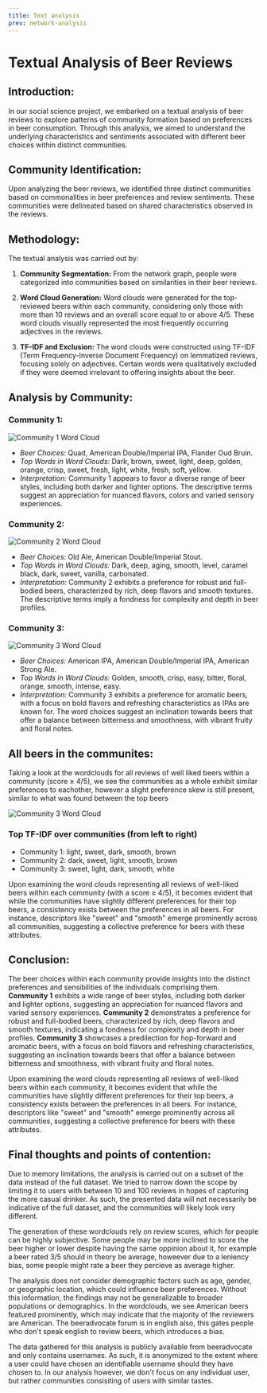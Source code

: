 ```yaml
---
title: Text analysis
prev: network-analysis
---
```


# Textual Analysis of Beer Reviews

## **Introduction:**
In our social science project, we embarked on a textual analysis of beer reviews to explore patterns of community formation based on preferences in beer consumption. Through this analysis, we aimed to understand the underlying characteristics and sentiments associated with different beer choices within distinct communities.

## **Community Identification:**
Upon analyzing the beer reviews, we identified three distinct communities based on commonalities in beer preferences and review sentiments. These communities were delineated based on shared characteristics observed in the reviews.

## **Methodology:**
The textual analysis was carried out by:

1. **Community Segmentation:** From the network graph, people were categorized into communities based on similarities in their beer reviews.
  
2. **Word Cloud Generation:** Word clouds were generated for the top-reviewed beers within each community, considering only those with more than 10 reviews and an overall score equal to or above 4/5. These word clouds visually represented the most frequently occurring adjectives in the reviews.

3. **TF-IDF and Exclusion:** The word clouds were constructed using TF-IDF (Term Frequency-Inverse Document Frequency) on lemmatized reviews, focusing solely on adjectives. Certain words were qualitatively excluded if they were deemed irrelevant to offering insights about the beer.


## **Analysis by Community:**

### **Community 1:**
![Community 1 Word Cloud](/images/community0.png)
- *Beer Choices:* Quad, American Double/Imperial IPA, Flander Oud Bruin.
- *Top Words in Word Clouds:* Dark, brown, sweet, light, deep, golden, orange, crisp, sweet, fresh, light, white, fresh, soft, yellow.
- *Interpretation:* Community 1 appears to favor a diverse range of beer styles, including both darker and lighter options. The descriptive terms suggest an appreciation for nuanced flavors, colors and varied sensory experiences.

### **Community 2:**
![Community 2 Word Cloud](/images/community1.png)
- *Beer Choices:* Old Ale, American Double/Imperial Stout.
- *Top Words in Word Clouds:* Dark, deep, aging, smooth, level, caramel black, dark, sweet, vanilla, carbonated.
- *Interpretation:* Community 2 exhibits a preference for robust and full-bodied beers, characterized by rich, deep flavors and smooth textures. The descriptive terms imply a fondness for complexity and depth in beer profiles.

### **Community 3:**
![Community 3 Word Cloud](/images/community2.png)
- *Beer Choices:* American IPA, American Double/Imperial IPA, American Strong Ale.
- *Top Words in Word Clouds:* Golden, smooth, crisp, easy, bitter, floral, orange, smooth, intense, easy.
- *Interpretation:* Community 3 exhibits a preference for aromatic beers, with a focus on bold flavors and refreshing characteristics as IPAs are known for. The word choices suggest an inclination towards beers that offer a balance between bitterness and smoothness, with vibrant fruity and floral notes.

## **All beers in the communites:**
Taking a look at the wordclouds for all reviews of well liked beers within a community (score ≥ 4/5), we see the communities as a whole exhibit similar preferences to eachother, however a slight preference skew is still present, similar to what was found between the top beers

![Community 3 Word Cloud](/images/community2.png)
### Top TF-IDF over communities (from left to right)
- Community 1: light, sweet, dark, smooth, brown
- Community 2: dark, sweet, light, smooth, brown
- Community 3: sweet, light, dark, smooth, white

Upon examining the word clouds representing all reviews of well-liked beers within each community (with a score ≥ 4/5), it becomes evident that while the communities have slightly different preferences for their top beers, a consistency exists between the preferences in all beers. For instance, descriptors like "sweet" and "smooth" emerge prominently across all communities, suggesting a collective preference for beers with these attributes.


## **Conclusion:**
The beer choices within each community provide insights into the distinct preferences and sensibilities of the individuals comprising them. **Community 1** exhibits a wide range of beer styles, including both darker and lighter options, suggesting an appreciation for nuanced flavors and varied sensory experiences. **Community 2** demonstrates a preference for robust and full-bodied beers, characterized by rich, deep flavors and smooth textures, indicating a fondness for complexity and depth in beer profiles. **Community 3** showcases a predilection for hop-forward and aromatic beers, with a focus on bold flavors and refreshing characteristics, suggesting an inclination towards beers that offer a balance between bitterness and smoothness, with vibrant fruity and floral notes.

Upon examining the word clouds representing all reviews of well-liked beers within each community, it becomes evident that while the communities have slightly different preferences for their top beers, a consistency exists between the preferences in all beers. For instance, descriptors like "sweet" and "smooth" emerge prominently across all communities, suggesting a collective preference for beers with these attributes.

## **Final thoughts and points of contention:**
Due to memory limitations, the analysis is carried out on a subset of the data instead of the full dataset. We tried to narrow down the scope by limiting it to users with between 10 and 100 reviews in hopes of capturing the more casual drinker. As such, the presented data will not necessarily be indicative of the full dataset, and the communities will likely look very different.

The generation of these wordclouds rely on review scores, which for people can be highly subjective. Some people may be more inclined to score the beer higher or lower despite having the same oppinion about it, for example a beer rated 3/5 should in theory be average, howeever due to a leniency bias, some people might rate a beer they percieve as average higher.

The analysis does not consider demographic factors such as age, gender, or geographic location, which could influence beer preferences. Without this information, the findings may not be generalizable to broader populations or demographics. In the wordclouds, we see American beers featured prominently, which may indicate that the majority of the reviewers are American. The beeradvocate forum is in english also, this gates people who don't speak english to review beers, which introduces a bias.

The data gathered for this analysis is publicly available from beeradvocate and only contains usernames. As such, it is anonymized to the extent where a user could have chosen an identifiable username should they have chosen to. In our analysis however, we don't focus on any individual user, but rather communities consisiting of users with similar tastes.